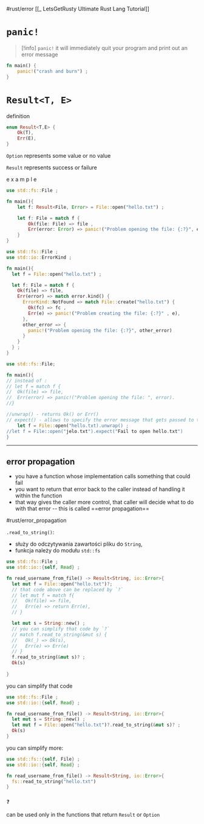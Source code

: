 #rust/error 
[[_ LetsGetRusty Ultimate Rust Lang Tutorial]]

# `panic!`
>[!info] `panic!`
it will immediately quit your program and print out an error message
```rust
fn main() {
	panic!("crash and burn") ;
}
```


# `Result<T, E>`
definition
```rust
enum Result<T,E> {
	Ok(T),
	Err(E),
}
```
`Option` represents some value or no value

`Result` represents success or failure

e x a m p l e
```rust
use std::fs::File ;

fn main(){
	let f: Result<File, Error> = File::open("hello.txt") ;

	let f: File = match f {
		Ok(file: File) => file ,
		Err(error: Error) => panic!("Problem opening the file: {:?}", error)
	}
}
```


```rust
use std::fs::File ;
use std::io::ErrorKind ;

fn main(){
  let f = File::open("hello.txt") ;

  let f: File = match f {
    Ok(file) => file,
    Err(error) => match error.kind() {
      ErrorKind::NotFound => match File::create("hello.txt") {
        Ok(fc) => fc ,
        Err(e) => panic!("Problem creating the file: {:?}" , e),
      },
      other_error => {
        panic!("Problem opening the file: {:?}", other_error)
      }
    }
  } ; 
}
```


```rust
use std::fs::File;

fn main(){
// instead of :
// let f = match f {
//	Ok(file) => file,
//	Err(error) => panic!("Problem opening the file: ", error).
//}

//unwrap() - returns Ok() or Err()
// expect() - allows to specify the error message that gets passed to the panic macto
	let f = File::open("hello.txt).unwrap() ;
//let f = File::open("jelo.txt").expect("Fail to open hello.txt")
}
```


----
## error propagation
- you have a function whose implementation calls something that could fail 
- you want to return that error back to the caller instead of handling it within the function
- that way gives the caller more control, that caller will decide what to do with that error -- this is called ==error propagation==

#rust/error_propagation

`.read_to_string()`:
- służy do odczytywania zawartości pliku do `String`,
- funkcja należy do modułu `std::fs`

```rust
use std::fs::File ;
use std::io::{self, Read} ;

fn read_username_from_file() -> Result<String, io::Error>{
  let mut f = File::open("hello.txt")?;
  // that code above can be replaced by `?`
  // let mut f = match f{
  //   Ok(file) => file,
  //   Err(e) => return Err(e),
  // }

  let mut s = String::new() ;
  // you can simplify that code by `?`
  // match f.read_to_string(&mut s) {
  //   Ok(_) => Ok(s),
  //   Err(e) => Err(e)
  // }
  f.read_to_string(&mut s)? ;
  Ok(s)
  
}
```

you can simplify that code 
```rust
use std::fs::File ;
use std::io::{self, Read} ;

fn read_username_from_file() -> Result<String, io::Error>{
  let mut s = String::new() ;
  let mut f = File::open("hello.txt")?.read_to_string(&mut s)? ;
  Ok(s)  
}

```

you can simplify more:
```rust
use std::fs::{self, File} ;
use std::io::{self, Read} ;

fn read_username_from_file() -> Result<String, io::Error>{
  fs::read_to_string("hello.txt")
}
```


### `?` 
can be used only in the functions that return `Result` or `Option`












